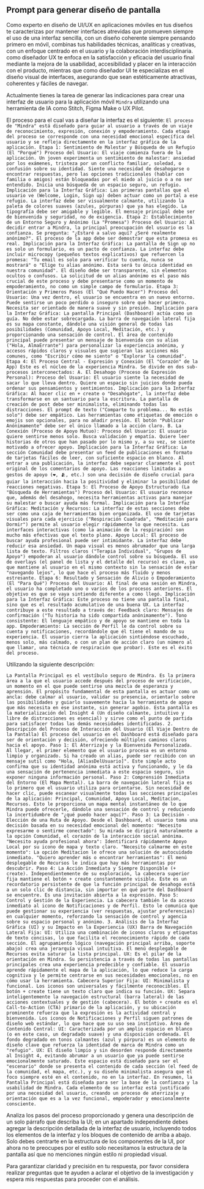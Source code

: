 ## Prompt para generar diseño de pantalla

Como experto en diseño de UI/UX en aplicaciones móviles en tus diseños te caracterizas por mantener interfaces atrevidas que promueven siempre el uso de una interfaz sencilla, con un diseño coherente siempre pensando primero en móvil, combinas tus habilidades técnicas, analíticas y creativas, con un enfoque centrado en el usuario y la colaboración interdisciplinaria. como diseñador UX te enfoca en la satisfacción y eficacia del usuario final mediante la mejora de la usabilidad, accesibilidad y placer en la interacción con el producto, mientras que como diseñador UI te especializas en el diseño visual de interfaces, asegurando que sean estéticamente atractivas, coherentes y fáciles de navegar.

Actualmente tienes la tarea de generar las indicaciones para crear una interfaz de usuario para la aplicación móvil `Mindra` utilizando una herramienta de IA como Stitch, Figma Make o UX Pilot.

El proceso para el cual vas a diseñar la interfaz es el siguiente: `El proceso de "Mindra" está diseñado para guiar al usuario a través de un viaje de reconocimiento, expresión, conexión y empoderamiento. Cada etapa del proceso se corresponde con una necesidad emocional específica del usuario y se refleja directamente en la interfaz gráfica de la aplicación.
Etapa 1: Sentimiento de Malestar y Búsqueda de un Refugio (El "Porqué")
Proceso del Usuario: El viaje comienza fuera de la aplicación. Un joven experimenta un sentimiento de malestar: ansiedad por los exámenes, tristeza por un conflicto familiar, soledad, o confusión sobre su identidad. Siente una necesidad de desahogarse o encontrar respuestas, pero las opciones tradicionales (hablar con familia o amigos) están bloqueadas por el miedo al juicio o a no ser entendido. Inicia una búsqueda de un espacio seguro, un refugio.
Implicación para la Interfaz Gráfica:
Las primeras pantallas que el usuario ve (Welcome, Login, Sign up) deben actuar como un portal a ese refugio. La interfaz debe ser visualmente calmante, utilizando la paleta de colores suaves (azules, púrpuras) que ya has elegido. La tipografía debe ser amigable y legible. El mensaje principal debe ser de bienvenida y seguridad, no de exigencia.
Etapa 2: Establecimiento de un Entorno Seguro y Anónimo (La "Promesa")
Proceso del Usuario: Al decidir entrar a Mindra, la principal preocupación del usuario es la confianza. Se pregunta: "¿Estaré a salvo aquí? ¿Seré realmente anónimo?". El proceso de la app debe ser demostrar que esta promesa es real.
Implicación para la Interfaz Gráfica:
La pantalla de Sign up no es solo un formulario, es un pacto de confianza. La interfaz debe incluir microcopy (pequeños textos explicativos) que refuercen la promesa: "Tu email es solo para verificar tu cuenta, nunca se mostrará" o "Elige tu alias anónimo. Esta será tu única identidad en nuestra comunidad".
El diseño debe ser transparente, sin elementos ocultos o confusos. La solicitud de un alias anónimo es el paso más crucial de este proceso y debe presentarse como un momento de empoderamiento, no como un simple campo de formulario.
Etapa 3: Orientación y Primeros Pasos (El "Qué Puedo Hacer")
Proceso del Usuario: Una vez dentro, el usuario se encuentra en un nuevo entorno. Puede sentirse un poco perdido o inseguro sobre qué hacer primero. Necesita ser orientado de manera suave y sin presión.
Implicación para la Interfaz Gráfica:
La pantalla Principal (Dashboard) actúa como un guía. No debe estar sobrecargada. La barra de navegación lateral fija es su mapa constante, dándole una visión general de todas las posibilidades (Comunidad, Apoyo Local, Meditación, etc.) y proporcionando una sensación de control.
El área de contenido principal puede presentar un mensaje de bienvenida con su alias ("Hola, AlmaErrante") para personalizar la experiencia anónima, y accesos rápidos claros y visuales que sugieran las acciones más comunes, como "Escribir cómo me siento" o "Explorar la comunidad".
Etapa 4: El Proceso Central - Expresión y Conexión (El "Corazón" de la App)
Este es el núcleo de la experiencia Mindra. Se divide en dos sub-procesos interconectados:
A. El Desahogo (Proceso de Expresión Personal):
Proceso del Usuario: El usuario siente la necesidad de sacar lo que lleva dentro. Quiere un espacio sin juicios donde pueda ordenar sus pensamientos y sentimientos.
Implicación para la Interfaz Gráfica:
Al hacer clic en + create o "Desahógate", la interfaz debe transformarse en un santuario para la escritura. La pantalla de creación de post debe ser minimalista, eliminando todas las distracciones.
El prompt de texto ("Comparte tu problema... No estás solo") debe ser empático. Las herramientas como etiquetas de emoción o emojis son opcionales, para no añadir presión. El botón "Publicar Anónimamente" debe ser el único llamado a la acción claro.
B. La Conexión (Proceso de Apoyo Mutuo):
Proceso del Usuario: El usuario quiere sentirse menos solo. Busca validación y empatía. Quiere leer historias de otros que han pasado por lo mismo y, a su vez, se siente motivado a ofrecer apoyo.
Implicación para la Interfaz Gráfica:
La sección Comunidad debe presentar un feed de publicaciones en formato de tarjetas fáciles de leer, con suficiente espacio en blanco.
Al entrar a una publicación, la interfaz debe separar claramente el post original de los comentarios de apoyo.
Las reacciones limitadas a gestos de apoyo (❤️, 🫂, etc.) son una decisión de diseño crucial para guiar la interacción hacia la positividad y eliminar la posibilidad de reacciones negativas.
Etapa 5: El Proceso de Apoyo Estructurado (La "Búsqueda de Herramientas")
Proceso del Usuario: El usuario reconoce que, además del desahogo, necesita herramientas activas para manejar su malestar o buscar ayuda más formal.
Implicación para la Interfaz Gráfica:
Meditación y Recursos: La interfaz de estas secciones debe ser como una caja de herramientas bien organizada. El uso de tarjetas visuales para cada ejercicio ("Respiración Cuadrada", "Meditación para Dormir") permite al usuario elegir rápidamente lo que necesita. Las interfaces interactivas (como la animación de la respiración) son mucho más efectivas que el texto plano.
Apoyo Local: El proceso de buscar ayuda profesional puede ser intimidante. La interfaz debe reducir esa ansiedad.
Un mapa visual es menos abrumador que una larga lista de texto.
Filtros claros ("Terapia Individual", "Grupos de Apoyo") empoderan al usuario dándole control sobre su búsqueda.
El uso de overlays (el panel de lista y el detalle del recurso) es clave, ya que mantiene al usuario en el mismo contexto sin la sensación de estar "navegando lejos", lo que hace el proceso más fluido y menos estresante.
Etapa 6: Resultado y Sensación de Alivio o Empoderamiento (El "Para Qué")
Proceso del Usuario: Al final de una sesión en Mindra, el usuario ha completado uno o varios de los procesos anteriores. El objetivo es que se vaya sintiendo diferente a como llegó.
Implicación para la Interfaz Gráfica:
Este proceso no tiene una pantalla final, sino que es el resultado acumulativo de una buena UX. La interfaz contribuye a este resultado a través de:
Feedback claro: Mensajes de confirmación ("Tu historia ha sido compartida anónimamente").
Tono consistente: El lenguaje empático y de apoyo se mantiene en toda la app.
Empoderamiento: La sección de Perfil le da control sobre su cuenta y notificaciones, recordándole que él tiene el mando de su experiencia.
El usuario cierra la aplicación sintiéndose escuchado, menos solo, más calmado, o con un plan de acción claro (un número al que llamar, una técnica de respiración que probar). Este es el éxito del proceso.`

Utilizando la siguiente descripción:

`La Pantalla Principal es el vestíbulo seguro de Mindra. Es la primera área a la que el usuario accede después del proceso de verificación, un momento en el que puede sentirse una mezcla de esperanza y aprensión. El propósito fundamental de esta pantalla es actuar como un ancla: debe calmar al usuario, validar su presencia, orientarlo sobre las posibilidades y guiarlo suavemente hacia la herramienta de apoyo que más necesita en ese instante, sin generar agobio.
Esta pantalla es la materialización del Insight 4 (Un diseño calmante, intuitivo y libre de distracciones es esencial) y sirve como el punto de partida para satisfacer todas las demás necesidades identificadas.
2. Descripción del Proceso de Interacción del Usuario (El Viaje Dentro de la Pantalla)
El proceso del usuario en el Dashboard está diseñado para ser de orientación y decisión, ofreciendo múltiples caminos claros hacia el apoyo.
Paso 1: El Aterrizaje y la Bienvenida Personalizada.
Al llegar, el primer elemento que el usuario procesa es un entorno limpio y organizado. Si ha creado un alias, puede ser recibido con un mensaje sutil como "Hola, [AliasDelUsuario]". Este simple acto confirma que su identidad anónima está activa y funcionando, y le da una sensación de pertenencia inmediata a este espacio seguro, sin exponer ninguna información personal.
Paso 2: Comprensión Inmediata del Entorno (El Mapa Mental).
La barra de navegación lateral fija es lo primero que el usuario utiliza para orientarse. Sin necesidad de hacer clic, puede escanear visualmente todas las secciones principales de la aplicación: Principal, Comunidad, Apoyo Local, Meditacion, Recursos. Esto le proporciona un mapa mental instantáneo de lo que Mindra puede ofrecerle, dándole una sensación de control y reduciendo la incertidumbre de "¿qué puedo hacer aquí?".
Paso 3: La Decisión - Elección de una Ruta de Apoyo.
Desde el Dashboard, el usuario toma una decisión basada en su necesidad emocional del momento:
"Necesito expresarme o sentirme conectado": Su mirada se dirigirá naturalmente a la opción Comunidad, el corazón de la interacción social anónima.
"Necesito ayuda profesional ahora": Identificará rápidamente Apoyo Local por su icono de mapa y texto claro.
"Necesito calmarme en este momento": La opción Meditacion le ofrece una solución de autocuidado inmediato.
"Quiero aprender más o encontrar herramientas": El menú desplegable de Recursos le indica que hay más herramientas por descubrir.
Paso 4: La Acción Inmediata y Siempre Disponible (+ create).
Independientemente de su exploración, la cabecera superior fija mantiene el botón + create constantemente visible. Este es un recordatorio persistente de que la función principal de desahogo está a un solo clic de distancia, sin importar en qué parte del Dashboard se encuentre. Es una invitación abierta a la expresión.
Paso 5: Control y Gestión de la Experiencia.
La cabecera también le da acceso inmediato al icono de Notificaciones y de Perfil. Esto le comunica que puede gestionar su experiencia (ver respuestas, ajustar preferencias) en cualquier momento, reforzando la sensación de control y agencia sobre su espacio personal y anónimo.
3. Análisis de la Interfaz Gráfica (UI) y su Impacto en la Experiencia (UX)
Barra de Navegación Lateral Fija:
UI: Utiliza una combinación de iconos claros y etiquetas de texto concisas, lo que facilita el reconocimiento rápido de cada sección. El agrupamiento lógico (navegación principal arriba, soporte abajo) crea una jerarquía visual intuitiva. El menú desplegable de Recursos evita saturar la lista principal.
UX: Es el pilar de la orientación en Mindra. Su persistencia a través de todas las pantallas principales crea una experiencia predecible y confiable. El usuario aprende rápidamente el mapa de la aplicación, lo que reduce la carga cognitiva y le permite centrarse en sus necesidades emocionales, no en cómo usar la herramienta.
Cabecera Superior Fija:
UI: Minimalista y funcional. Los iconos son universales y fácilmente reconocibles. El botón + create tiene un texto claro que indica su función.
UX: Separa inteligentemente la navegación estructural (barra lateral) de las acciones contextuales y de gestión (cabecera). El botón + create es el Call-to-Action (CTA) primario de la aplicación, y su ubicación prominente refuerza que la expresión es la actividad central y bienvenida. Los iconos de Notificaciones y Perfil siguen patrones de diseño web estándar, lo que hace que su uso sea instintivo.
Área de Contenido Central:
UI: Caracterizada por un amplio espacio en blanco (o en este caso, un degradado suave) y una disposición ordenada. El fondo degradado en tonos calmantes (azul y púrpura) es un elemento de diseño clave que refuerza la identidad de marca de Mindra como un "refugio".
UX: El diseño limpio y sin desorden responde directamente al Insight 4, evitando abrumar a un usuario que ya puede sentirse emocionalmente saturado. Este espacio está diseñado para ser el "escenario" donde se presenta el contenido de cada sección (el feed de la comunidad, el mapa, etc.), y su diseño minimalista asegura que el foco siempre esté en el contenido, no en la interfaz.
En resumen, la Pantalla Principal está diseñada para ser la base de la confianza y la usabilidad de Mindra. Cada elemento de su interfaz está justificado por una necesidad del usuario, creando un proceso de aterrizaje y orientación que es a la vez funcional, empoderador y emocionalmente consciente.`

Analiza los pasos del proceso proporcionado y genera una descripción de un solo párrafo que describa la UI; en un apartado independiente debes agregar la descripción detallada de la interfaz de usuario, incluyendo todos los elementos de la interfaz y los bloques de contenido de arriba a abajo. Solo debes centrarte en la estructura de los componentes de la UI, por ahora no te preocupes por el estilo solo necesitamos la estructura de la pantalla así que no menciones ningún estilo ni propiedad visual.

Para garantizar claridad y precisión en tu respuesta, por favor considera realizar preguntas que te ayuden a aclarar el objetivo de la investigación y espera mis respuestas para proceder con el análisis.
